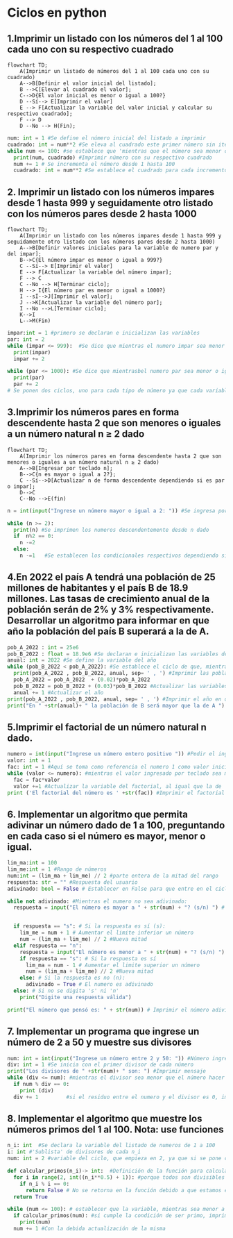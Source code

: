 # Ciclos en python
## 1.Imprimir un listado con los números del 1 al 100 cada uno con su respectivo cuadrado
```mermaid
flowchart TD;
    A(Imprimir un listado de números del 1 al 100 cada uno con su cuadrado)
    A-->B[Definir el valor inicial del listado];
    B -->C[Elevar al cuadrado el valor];
    C-->D{El valor inicial es menor o igual a 100?}
    D --Sí--> E[Imprimir el valor]
    E --> F[Actualizar la variable del valor inicial y calcular su respectivo cuadrado];
    F --> D
    D --No --> H(Fin);
```
```python
num: int = 1 #Se define el número inicial del listado a imprimir
cuadrado: int = num**2 #Se eleva al cuadrado este primer número sin iterar
while num <= 100: #se establece que 'mientras que el número sea menor o igual a 100'
  print(num, cuadrado) #Imprimir número con su respectivo cuadrado
  num += 1 # Se incrementa el número desde 1 hasta 100
  cuadrado: int = num**2 #Se establece el cuadrado para cada incremento de la variable 'num'
```

## 2. Imprimir un listado con los números impares desde 1 hasta 999 y seguidamente otro listado con los números pares desde 2 hasta 1000
```mermaid
flowchart TD;
    A(Imprimir un listado con los números impares desde 1 hasta 999 y seguidamente otro listado con los números pares desde 2 hasta 1000)
    A-->B[Definir valores iniciales para la variable de numero par y del impar]; 
    B-->C{El número impar es menor o igual a 999?}
    C --Sí--> E[Imprimir el valor]
    E --> F[Actualizar la variable del número impar];
    F --> C
    C --No --> H[Terminar ciclo];
    H --> I{El número par es menor o igual a 1000?}
    I --sÍ-->J[Imprimir el valor];
    J -->K[Actualizar la variable del número par];
    I --No -->L[Terminar ciclo];
    K-->I
    L-->M(Fin)
```

```python
impar:int = 1 #primero se declaran e inicializan las variables
par: int = 2
while (impar <= 999):  #Se dice que mientras el numero impar sea menor o igual que 999 se actualice de dos en dos
  print(impar)
  impar += 2

while (par <= 1000): #Se dice que mientrasbel numero par sea menor o igual a 1000 se actualice de dos en dos
  print(par)
  par += 2
# Se ponen dos ciclos, uno para cada tipo de número ya que cada variable tiene un valor inicial diferente
```

## 3.Imprimir los números pares en forma descendente hasta 2 que son menores o iguales a un número natural n ≥ 2 dado
```mermaid
flowchart TD;
    A(Imprimir los números pares en forma descendente hasta 2 que son menores o iguales a un número natural n ≥ 2 dado)
    A-->B[Ingresar por teclado n];
    B-->C{n es mayor o igual a 2?};
    C --Sí-->D[Actualizar n de forma descendente dependiendo si es par o impar];
    D-->C
    C--No -->E(fin)
```
```python
n = int(input("Ingrese un número mayor o igual a 2: ")) #Se ingresa por teclado el n mayor o igual a 2

while (n >= 2):
  print(n) #Se imprimen los numeros descendentemente desde n dado
  if  n%2 == 0:
    n -=2
  else:
    n -=1   #Se establecen los condicionales respectivos dependiendo si n es par o impar
```

## 4.En 2022 el país A tendrá una población de 25 millones de habitantes y el país B de 18.9 millones. Las tasas de crecimiento anual de la población serán de 2% y 3% respectivamente. Desarrollar un algoritmo para informar en que año la población del país B superará a la de A.

```python
pob_A_2022 : int = 25e6
pob_B_2022 : float = 18.9e6 #Se declaran e inicializan las variables de las poblaciones iniciales
anual: int = 2022 #Se define la variable del año
while (pob_B_2022 < pob_A_2022): #Se establece el ciclo de que, mientras A sea mayor a B haga:
  print(pob_A_2022 , pob_B_2022, anual, sep= ' , ') #Imprimir las poblaciones en los respectivos años
  pob_A_2022 = pob_A_2022  + (0.02)*pob_A_2022
  pob_B_2022 = pob_B_2022 + (0.03)*pob_B_2022 #Actualizar las variables con los porcentajes correspondientes
  anual += 1 #Actualizar el año
print(pob_A_2022 , pob_B_2022, anual, sep= ' , ') #Imprimir el año en que la población de B será mayor que la de A, este print se encuentra fuera del ciclo
print("En " +str(anual)+ " la población de B será mayor que la de A ") #Dar un mensaje al usuario
```

## 5.Imprimir el factorial de un número natural n dado.
```python
numero = int(input("Ingrese un número entero positivo ")) #Pedir el ingreso por teclado de un numero natural
valor: int = 1
fac: int = 1 #Aquí se toma como referencia el numero 1 como valor inicial y 'fac' como el factorial de 1
while (valor <= numero): #mientras el valor ingresado por teclado sea mayor o igual a 1 hacer:
  fac = fac*valor
  valor +=1 #Actualizar la variable del factorial, al igual que la de 'valor' hasta que esta última sea igual a la ingresada por teclado
print ('El factorial del número es ' +str(fac)) #Imprimir el factorial del número
```

## 6. Implementar un algoritmo que permita adivinar un número dado de 1 a 100, preguntando en cada caso si el número es mayor, menor o igual.
``` python
lim_ma:int = 100
lim_me:int = 1 #Rango de números
num:int = (lim_ma + lim_me) // 2 #parte entera de la mitad del rango
respuesta: str = "" #Respuesta del usuario
adivinado: bool = False # Establecer en False para que entre en el ciclo

while not adivinado: #Mientras el numero no sea adivinado:
  respuesta = input("El número es mayor a " + str(num) + "? (s/n) ") # preguntar al usuario si el numero pensado es mayor a la mitad, s es si, n es no


  if respuesta == "s": # Si la respuesta es sí (s):
    lim_me = num + 1 # Aumentar el limite inferior un número
    num = (lim_ma + lim_me) // 2 #Nueva mitad
  elif respuesta == "n":
    respuesta = input("El número es menor a " + str(num) + "? (s/n) ") # Preguntar al usuario si el número pensado es menor a la mitad
    if respuesta == "s": # Si la respuesta es sí
      lim_ma = num - 1 # Aumentar el limite superior un número
      num = (lim_ma + lim_me) // 2 #Nueva mitad
    else: # Si la respuesta es no (n):
      adivinado = True # El numero es adivinado
  else: # Si no se digita 's' ni 'n'
    print("Digite una respuesta válida")

print("El número que pensó es: " + str(num)) # Imprimir el número adivinado
```

## 7. Implementar un programa que ingrese un número de 2 a 50 y muestre sus divisores

```python
num: int = int(input("Ingrese un número entre 2 y 50: ")) #Número ingresado por teclado
div: int = 1 #Se inicia con el primer divisor de cada número
print("Los divisores de " +str(num)+ " son: ") #Imprimir mensaje
while (div <= num): #mientras el divisor sea menor que el número hacer que:
  if num % div == 0:
    print (div)
  div += 1         #si el residuo entre el numero y el divisor es 0, imprimir el divisor, esto se evalúa con cada actualización de la variable 'div'
```
## 8. Implementar el algoritmo que muestre los números primos del 1 al 100. Nota: use funciones

```python
n_i: int  #Se declara la variable del listado de numeros de 1 a 100
i: int #'Sublista' de divisores de cada n_i
num: int = 2 #variable del ciclo, que empieza en 2, ya que si se pone como valor inicial el 1, se imprimirá como primo con el condicional establecido en la siguiente función (asumir con anterioridad que el 1 no es primo)

def calcular_primos(n_i)-> int:  #Definición de la función para calcular números primos
  for i in range(2, int((n_i**0.5) + 1)): #porque todos son divisibles por 1, y la condición evalúa que tenga un solo divisor
    if n_i % i == 0:
      return False # No se retorna en la función debido a que estamos evaluando que este número tenga un solo divisor
  return True

while (num <= 100): # establecer que la variable, mientras sea menor a 100:
  if calcular_primos(num): #si cumple la condición de ser primo, imprimir el número
    print(num)
  num += 1 #Con la debida actualización de la misma
``` 
